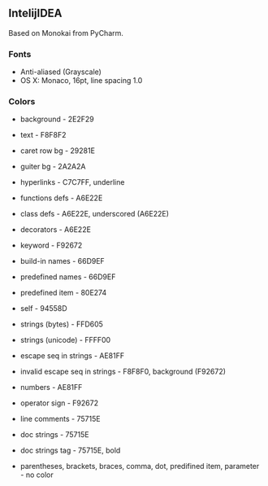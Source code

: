 ## IntelijIDEA

Based on Monokai from PyCharm.

### Fonts

* Anti-aliased (Grayscale)
* OS X: Monaco, 16pt, line spacing 1.0

### Colors

* background - 2E2F29
* text - F8F8F2
* caret row bg - 29281E
* guiter bg - 2A2A2A
* hyperlinks - C7C7FF, underline

* functions defs - A6E22E
* class defs - A6E22E, underscored (A6E22E)
* decorators - A6E22E

* keyword - F92672
* build-in names - 66D9EF
* predefined names - 66D9EF
* predefined item - 80E274
* self - 94558D

* strings (bytes) - FFD605
* strings (unicode) - FFFF00
* escape seq in strings - AE81FF
* invalid escape seq in strings - F8F8F0, background (F92672)
* numbers - AE81FF
* operator sign - F92672

* line comments - 75715E
* doc strings - 75715E
* doc strings tag - 75715E, bold

* parentheses, brackets, braces, comma, dot, predifined item, parameter - no color
